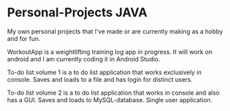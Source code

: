 # Personal-Projects JAVA

My own personal projects that I've made or are currently making as a hobby and for fun.

WorkoutApp is a weightlifting training log app in progress. It will work on android and I am currently coding it in Android Studio.

To-do list volume 1 is a to do list application that works exclusively in console. Saves and loads to a file and has login for distinct users.

To-do list volume 2 is a to do list application that works in console and also has a GUI. Saves and loads to MySQL-database. Single user application.
